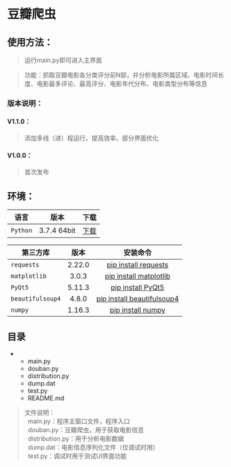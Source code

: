 # 豆瓣爬虫
## 使用方法：
> 运行main.py即可进入主界面

> 功能：抓取豆瓣电影各分类评分前N部，并分析电影所属区域、电影时间长度、电影最多评论、最高评分、电影年代分布、电影类型分布等信息

### 版本说明：
#### V1.1.0：
> 添加多线（进）程运行，提高效率。部分界面优化

#### V1.0.0：
> 首次发布

## 环境：

| 语言       | 版本   |  下载  |
| --------  | :-----:  |  :----:  |
| `Python`  |  3.7.4 64bit  | [下载](https://www.python.org/downloads/release/python-374/ "下载") |


| 第三方库    | 版本   |  安装命令  |
| --------   | :-----:  |  :----:  |
| `requests`  |  2.22.0  | [pip install requests](https://pypi.org/project/requests/ "pip install requests") |
| `matplotlib` |  3.0.3  | [pip install matplotlib](https://pypi.org/project/matplotlib/ "pip install matplotlib") |
| `PyQt5` | 5.11.3 | [pip install PyQt5](https://pypi.org/project/PyQt5/ "pip install PyQt5") |
| `beautifulsoup4` | 4.8.0 | [pip install beautifulsoup4](https://pypi.org/project/beautifulsoup4/ "pip install beautifulsoup4") |
| `numpy` |  1.16.3  | [pip install numpy](https://pypi.org/project/numpy/ "pip install numpy")  |

## 目录
- 
    - main.py
    - douban.py
    - distribution.py
    - dump.dat
    - test.py
    - README.md
> 文件说明： <br/>
&nbsp;&nbsp;main.py：程序主窗口文件，程序入口<br/>
&nbsp;&nbsp;douban.py：豆瓣爬虫，用于获取电影信息<br/>
&nbsp;&nbsp;distribution.py：用于分析电影数据<br/>
&nbsp;&nbsp;dump.dat：电影信息序列化文件（仅调试时用）<br/>
&nbsp;&nbsp;test.py：调试时用于测试UI界面功能
    
